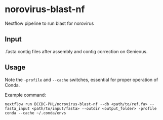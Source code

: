 # norovirus-blast-nf

Nextflow pipeline to run blast for norovirus

## Input

.fasta contig files after assembly and contig correction on Genieous. 

## Usage

Note the `-profile` and `--cache` switches, essential for proper operation of Conda.

Example command:
```
nextflow run BCCDC-PHL/norovirus-blast-nf --db <path/to/ref.fa> --fasta_input <path/to/input/fasta> --outdir <output_folder> -profile conda --cache ~/.conda/envs
```
